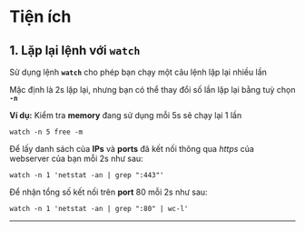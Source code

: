 # Tiện ích

## 1. Lặp lại lệnh với **`watch`**

Sử dụng lệnh **`watch`** cho phép bạn chạy một câu lệnh lặp lại nhiều lần

Mặc định là 2s lặp lại, nhưng bạn có thể thay đổi số lần lặp lại bằng tuỳ chọn **`-n`**

**Ví dụ:** Kiểm tra **memory** đang sử dụng mỗi 5s sẽ chạy lại 1 lần

```shell
watch -n 5 free -m
```

Để lấy danh sách của **IPs** và **ports** đã kết nối thông qua *https* của webserver của bạn mỗi 2s như sau:

```shell
watch -n 1 'netstat -an | grep ":443"'
```

Để nhận tổng số kết nối trên **port** 80 mỗi 2s như sau:

```shell
watch -n 1 'netstat -an | grep ":80" | wc-l'
```

---


